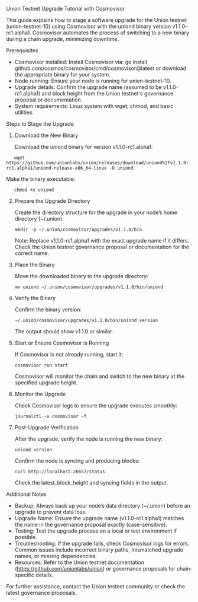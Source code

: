 Union Testnet Upgrade Tutorial with Cosmovisor

This guide explains how to stage a software upgrade for the Union testnet (union-testnet-10) using Cosmovisor with the uniond binary version v1.1.0-rc1.alpha1. Cosmovisor automates the process of switching to a new binary during a chain upgrade, minimizing downtime.

Prerequisites

- Cosmovisor installed: Install Cosmovisor via:
  go install github.com/cosmos/cosmovisor/cmd/cosmovisor@latest
  or download the appropriate binary for your system.
- Node running: Ensure your node is running for union-testnet-10.
- Upgrade details: Confirm the upgrade name (assumed to be v1.1.0-rc1.alpha1) and block height from the Union testnet's governance proposal or documentation.
- System requirements: Linux system with wget, chmod, and basic utilities.

Steps to Stage the Upgrade

1. Download the New Binary

   Download the uniond binary for version v1.1.0-rc1.alpha1:
```
   wget https://github.com/unionlabs/union/releases/download/uniond%2Fv1.1.0-rc1.alpha1/uniond-release-x86_64-linux -O uniond
```
   Make the binary executable:
```
   chmod +x uniond
```
2. Prepare the Upgrade Directory

   Create the directory structure for the upgrade in your node’s home directory (~/.union):
   ```
   mkdir -p ~/.union/cosmovisor/upgrades/v1.1.0/bin
   ```

   Note: Replace v1.1.0-rc1.alpha1 with the exact upgrade name if it differs. Check the Union testnet governance proposal or documentation for the correct name.

4. Place the Binary

   Move the downloaded binary to the upgrade directory:
   ```
   mv uniond ~/.union/cosmovisor/upgrades/v1.1.0/bin/uniond
   ```

6. Verify the Binary

   Confirm the binary version:
   ```
   ~/.union/cosmovisor/upgrades/v1.1.0/bin/uniond version
   ```

   The output should show v1.1.0 or similar.

7. Start or Ensure Cosmovisor is Running

   If Cosmovisor is not already running, start it:
   ```
   cosmovisor run start
   ```

   Cosmovisor will monitor the chain and switch to the new binary at the specified upgrade height.

8. Monitor the Upgrade

   Check Cosmovisor logs to ensure the upgrade executes smoothly:
   ```
   journalctl -u cosmovisor -f
   ```

9. Post-Upgrade Verification

   After the upgrade, verify the node is running the new binary:
   ```
   uniond version
   ```

   Confirm the node is syncing and producing blocks:
   ```
   curl http://localhost:26657/status
   ```

   Check the latest_block_height and syncing fields in the output.

Additional Notes

- Backup: Always back up your node’s data directory (~/.union) before an upgrade to prevent data loss.
- Upgrade Name: Ensure the upgrade name (v1.1.0-rc1.alpha1) matches the name in the governance proposal exactly (case-sensitive).
- Testing: Test the upgrade process on a local or test environment if possible.
- Troubleshooting: If the upgrade fails, check Cosmovisor logs for errors. Common issues include incorrect binary paths, mismatched upgrade names, or missing dependencies.
- Resources: Refer to the Union testnet documentation (https://github.com/unionlabs/union) or governance proposals for chain-specific details.

For further assistance, contact the Union testnet community or check the latest governance proposals.
